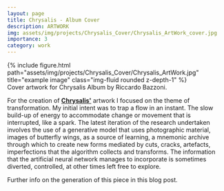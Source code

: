 ```yaml
---
layout: page
title: Chrysalis - Album Cover
description: ARTWORK
img: assets/img/projects/Chrysalis_Cover/Chrysalis_ArtWork_cover.jpg
importance: 3
category: work
---
```


<div class="row">
    <div class="col-sm mt-3 mt-md-0">
        {% include figure.html path="assets/img/projects/Chrysalis_Cover/Chrysalis_ArtWork.jpg" title="example image" class="img-fluid rounded z-depth-1" %}
    </div>
</div>
<div class="caption">
    Cover artwork for Chrysalis Album by Riccardo Bazzoni.
</div>


For the creation of **[Chrysalis'](https://chrysalisband.bandcamp.com/)** artwork I focused on the theme of transformation. My initial intent was to trap a flow in an instant. The slow build-up of energy to accommodate change or movement that is interrupted, like a spark. The latest iteration of the research undertaken involves the use of a generative model that uses photographic material, images of butterfly wings, as a source of learning, a mnemonic archive through which to create new forms mediated by cuts, cracks, artefacts, imperfections that the algorithm collects and transforms. The information that the artificial neural network manages to incorporate is sometimes diverted, controlled, at other times left free to explore.

Further info on the generation of this piece in this blog post.